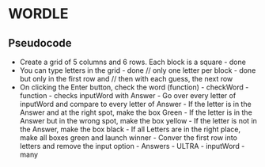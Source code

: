 # WORDLE 


## Pseudocode

- Create a grid of 5 columns and 6 rows. Each block is a square - done
- You can type letters in the grid - done //  only one letter per block - done but only in the first row and // then with each guess, the next row
- On clicking the Enter button, check the word (function)
      - checkWord - function - checks inputWord with Answer
          - Go over every letter of inputWord and compare to every letter of Answer 
            - If the letter is in the Answer and at the right spot, make the box Green
            - If the letter is in the Answer but in the wrong spot, make the box yellow 
            - If the letter is not in the Answer, make the box black 
            - If all Letters are in the right place, make all boxes green and launch winner
          - Conver the first row into letters and remove the input option 
      - Answers - ULTRA
      - inputWord - many 



    